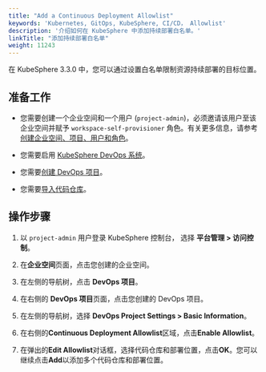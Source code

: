 ```yaml
---
title: "Add a Continuous Deployment Allowlist"
keywords: 'Kubernetes, GitOps, KubeSphere, CI/CD， Allowlist'
description: '介绍如何在 KubeSphere 中添加持续部署白名单。'
linkTitle: "添加持续部署白名单"
weight: 11243
---
```

在 KubeSphere 3.3.0 中，您可以通过设置白名单限制资源持续部署的目标位置。

## 准备工作

- 您需要创建一个企业空间和一个用户 (`project-admin`)，必须邀请该用户至该企业空间并赋予 `workspace-self-provisioner` 角色。有关更多信息，请参考[创建企业空间、项目、用户和角色](../../../../quick-start/create-workspace-and-project/)。

- 您需要启用 [KubeSphere DevOps 系统](../../../../pluggable-components/devops/)。

- 您需要[创建 DevOps 项目](../../../../devops-user-guide/devops-overview/devops-project-management/)。

- 您需要[导入代码仓库](../../../../devops-user-guide/how-to-use/code-repositories/import-code-repositories/)。

## 操作步骤

1. 以 `project-admin` 用户登录 KubeSphere 控制台， 选择 **平台管理 > 访问控制**。

2. 在**企业空间**页面，点击您创建的企业空间。

3. 在左侧的导航树，点击 **DevOps 项目**。

4. 在右侧的 **DevOps 项目**页面，点击您创建的 DevOps 项目。

5. 在左侧的导航树，选择 **DevOps Project Settings > Basic Information**。

6. 在右侧的**Continuous Deployment Allowlist**区域，点击**Enable Allowlist**。

7. 在弹出的**Edit Allowlist**对话框，选择代码仓库和部署位置，点击**OK**。您可以继续点击**Add**以添加多个代码仓库和部署位置。